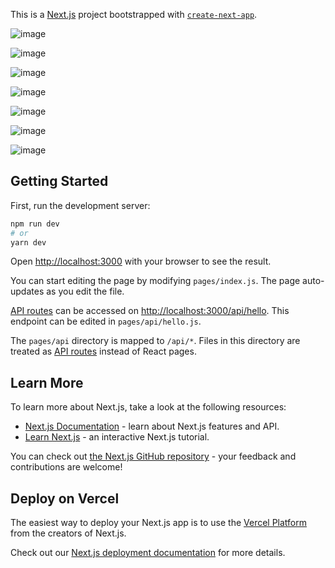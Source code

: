 This is a [Next.js](https://nextjs.org/) project bootstrapped with [`create-next-app`](https://github.com/vercel/next.js/tree/canary/packages/create-next-app).

![image](https://user-images.githubusercontent.com/78698355/173763559-37c06625-a7aa-4cde-a7bc-ec62045bfaa7.png)


![image](https://user-images.githubusercontent.com/78698355/173763634-0bc2ab06-6bad-4e01-b8cf-21e04044023d.png)


![image](https://user-images.githubusercontent.com/78698355/173764082-5b2035ad-3883-4131-93b5-63118c097a95.png)


![image](https://user-images.githubusercontent.com/78698355/173764209-0a7af8ab-984f-4369-96bc-f4ad9f30a805.png)


![image](https://user-images.githubusercontent.com/78698355/173764349-bb5b0746-35ac-43e4-9870-6f5c42b8f889.png)


![image](https://user-images.githubusercontent.com/78698355/173764450-012720fd-7594-4f2a-94e6-d0b022f0e493.png)


![image](https://user-images.githubusercontent.com/78698355/173764605-980fcade-7dad-4cee-8743-9cf0d0f5d017.png)


## Getting Started

First, run the development server:

```bash
npm run dev
# or
yarn dev
```

Open [http://localhost:3000](http://localhost:3000) with your browser to see the result.

You can start editing the page by modifying `pages/index.js`. The page auto-updates as you edit the file.

[API routes](https://nextjs.org/docs/api-routes/introduction) can be accessed on [http://localhost:3000/api/hello](http://localhost:3000/api/hello). This endpoint can be edited in `pages/api/hello.js`.

The `pages/api` directory is mapped to `/api/*`. Files in this directory are treated as [API routes](https://nextjs.org/docs/api-routes/introduction) instead of React pages.

## Learn More

To learn more about Next.js, take a look at the following resources:

- [Next.js Documentation](https://nextjs.org/docs) - learn about Next.js features and API.
- [Learn Next.js](https://nextjs.org/learn) - an interactive Next.js tutorial.

You can check out [the Next.js GitHub repository](https://github.com/vercel/next.js/) - your feedback and contributions are welcome!

## Deploy on Vercel

The easiest way to deploy your Next.js app is to use the [Vercel Platform](https://vercel.com/new?utm_medium=default-template&filter=next.js&utm_source=create-next-app&utm_campaign=create-next-app-readme) from the creators of Next.js.

Check out our [Next.js deployment documentation](https://nextjs.org/docs/deployment) for more details.
